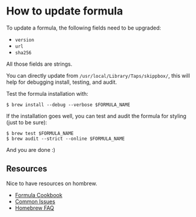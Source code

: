 # How to update formula

To update a formula, the following fields need to be upgraded:

 - `version`
 - `url`
 - `sha256`

All those fields are strings.

You can directly update from `/usr/local/Library/Taps/skippbox/`, this will help for debugging install, testing, and audit.

Test the formula installation with:

    $ brew install --debug --verbose $FORMULA_NAME

If the installation goes well, you can test and audit the formula for styling (just to be sure):

    $ brew test $FORMULA_NAME
    $ brew audit --strict --online $FORMULA_NAME

And you are done :)

## Resources

Nice to have resources on hombrew.

 - [Formula Cookbook](https://github.com/Homebrew/homebrew/blob/master/share/doc/homebrew/Formula-Cookbook.md)
 - [Common Issues](https://github.com/Homebrew/homebrew/blob/master/share/doc/homebrew/Common-Issues.md)
 - [Homebrew FAQ](https://github.com/Homebrew/homebrew/blob/master/share/doc/homebrew/FAQ.md)
